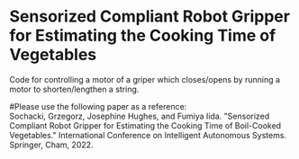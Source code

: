 # Sensorized Compliant Robot Gripper for Estimating the Cooking Time of Vegetables


Code for controlling a motor of a griper which closes/opens by running a motor to shorten/lengthen a string. 




#Please use the following paper as a reference: <br />
Sochacki, Grzegorz, Josephine Hughes, and Fumiya Iida. "Sensorized Compliant Robot Gripper for Estimating the Cooking Time of Boil-Cooked Vegetables." International Conference on Intelligent Autonomous Systems. Springer, Cham, 2022.  <br />
